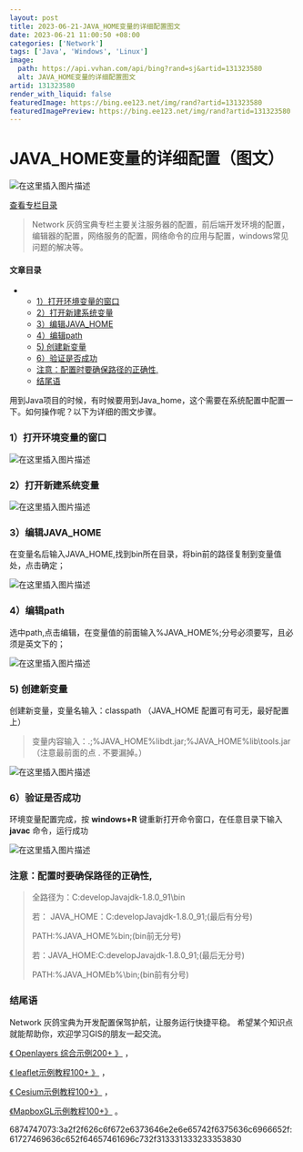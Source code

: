 ```yaml
---
layout: post
title: 2023-06-21-JAVA_HOME变量的详细配置图文
date: 2023-06-21 11:00:50 +08:00
categories: ['Network']
tags: ['Java', 'Windows', 'Linux']
image:
  path: https://api.vvhan.com/api/bing?rand=sj&artid=131323580
  alt: JAVA_HOME变量的详细配置图文
artid: 131323580
render_with_liquid: false
featuredImage: https://bing.ee123.net/img/rand?artid=131323580
featuredImagePreview: https://bing.ee123.net/img/rand?artid=131323580
---
```


# JAVA_HOME变量的详细配置（图文）

![在这里插入图片描述](https://i-blog.csdnimg.cn/blog_migrate/e25f4d06f6e6bafccf911c5172a6eafc.png#pic_center)

[查看专栏目录](https://dajianshi.blog.csdn.net/article/details/134932151)

> Network 灰鸽宝典专栏主要关注服务器的配置，前后端开发环境的配置，编辑器的配置，网络服务的配置，网络命令的应用与配置，windows常见问题的解决等。

#### 文章目录

* + [1）打开环境变量的窗口](#1_11)
  + [2）打开新建系统变量](#2_14)
  + [3）编辑JAVA_HOME](#3JAVA_HOME_17)
  + [4）编辑path](#4path_21)
  + [5) 创建新变量](#5__27)
  + [6）验证是否成功](#6_35)
  + [注意：配置时要确保路径的正确性,](#_41)
  + [结尾语](#_49)

用到Java项目的时候，有时候要用到Java_home，这个需要在系统配置中配置一下。如何操作呢？以下为详细的图文步骤。

### 1）打开环境变量的窗口

![在这里插入图片描述](https://i-blog.csdnimg.cn/blog_migrate/6e281179168becb7e3deab50c74aa7ee.png#pic_center)

### 2）打开新建系统变量

![在这里插入图片描述](https://i-blog.csdnimg.cn/blog_migrate/0eac187ce3df51c90ae2de9fc04b4d5f.png#pic_center)

### 3）编辑JAVA_HOME

在变量名后输入JAVA_HOME,找到bin所在目录，将bin前的路径复制到变量值处，点击确定；
  
![在这里插入图片描述](https://i-blog.csdnimg.cn/blog_migrate/55479b51e91026bb30ddbe13a18e49c1.png#pic_center)

### 4）编辑path

选中path,点击编辑，在变量值的前面输入%JAVA_HOME%;分号必须要写，且必须是英文下的；

![在这里插入图片描述](https://i-blog.csdnimg.cn/blog_migrate/813993244e74da0227dae9dcbbfa9b1c.png#pic_center)

### 5) 创建新变量

创建新变量，变量名输入：classpath （JAVA_HOME 配置可有可无，最好配置上）

> 变量内容输入：.;%JAVA_HOME%libdt.jar;%JAVA_HOME%lib\tools.jar （注意最前面的点 . 不要漏掉。）

![在这里插入图片描述](https://i-blog.csdnimg.cn/blog_migrate/5385437c0d601caf33051d59b830e575.png#pic_center)

### 6）验证是否成功

环境变量配置完成，按
**windows+R**
键重新打开命令窗口，在任意目录下输入
**javac**
命令，运行成功

![在这里插入图片描述](https://i-blog.csdnimg.cn/blog_migrate/2c0a4bda68410ec2acf7ce832e2f7628.png#pic_center)

### 注意：配置时要确保路径的正确性,

> 全路径为：C:developJavajdk-1.8.0_91\bin
>   
> 若： JAVA_HOME：C:developJavajdk-1.8.0_91;(最后有分号)
>   
> PATH:%JAVA_HOME%bin;(bin前无分号)
>   
> 若：JAVA_HOME:C:developJavajdk-1.8.0_91;(最后无分号)
>   
> PATH:%JAVA_HOMEb%\bin;(bin前有分号)

### 结尾语

Network 灰鸽宝典为开发配置保驾护航，让服务运行快捷平稳。 希望某个知识点就能帮助你，欢迎学习GIS的朋友一起交流。
  
[《 Openlayers 综合示例200+ 》](https://dajianshi.blog.csdn.net/article/details/126706466)
，
  
[《 leaflet示例教程100+ 》](https://dajianshi.blog.csdn.net/article/details/126747176)
，
  
[《 Cesium示例教程100+》](https://blog.csdn.net/cuclife/category_11992805.html)
，
  
[《MapboxGL示例教程100+》](https://blog.csdn.net/cuclife/category_12284806.html)
。

6874747073:3a2f2f626c6f672e6373646e2e6e65742f6375636c6966652f:61727469636c652f64657461696c732f313331333233353830